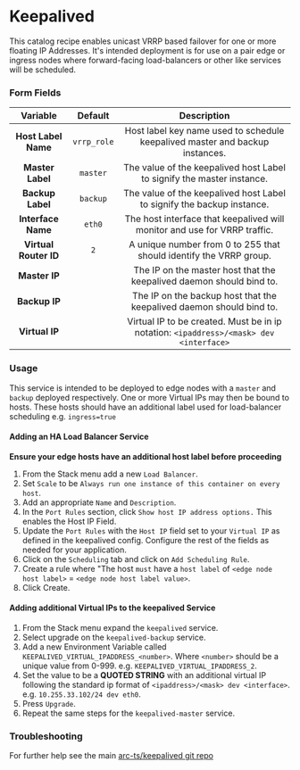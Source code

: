 # Keepalived

This catalog recipe enables unicast VRRP based failover for one or more floating IP Addresses. It's intended deployment is for use on a pair edge or ingress nodes where forward-facing load-balancers or other like services will be scheduled.


### Form Fields

|        Variable       |   Default   |                                       Description                                      |
|:---------------------:|:-----------:|:--------------------------------------------------------------------------------------:|
|  **Host Label Name**  | `vrrp_role` |      Host label key name used to schedule keepalived master and backup instances.      |
|    **Master Label**   |   `master`  |         The value of the keepalived host Label to signify the master instance.         |
|    **Backup Label**   |   `backup`  |         The value of the keepalived host Label to signify the backup instance.         |
|   **Interface Name**  |    `eth0`   |        The host interface that keepalived will monitor and use for VRRP traffic.       |
| **Virtual Router ID** |     `2`     |           A unique number from 0 to 255 that should identify the VRRP group.           |
|     **Master IP**     |             |          The IP on the master host that the keepalived daemon should bind to.          |
|     **Backup IP**     |             |          The IP on the backup host that the keepalived daemon should bind to.          |
|     **Virtual IP**    |             | Virtual IP to be created. Must be in ip notation: `<ipaddress>/<mask> dev <interface>` |

### Usage

This service is intended to be deployed to edge nodes with a `master` and `backup` deployed respectively. One or more Virtual IPs may then be bound to hosts. These hosts should have an additional label used for load-balancer scheduling e.g. `ingress=true`

#### Adding an HA Load Balancer Service

**Ensure your edge hosts have an additional host label before proceeding**

1. From the Stack menu add a new `Load Balancer`.
2. Set `Scale` to be `Always run one instance of this container on every host`.
3. Add an appropriate `Name` and `Description`.
4. In the `Port Rules` section, click `Show host IP address options.` This enables the Host IP Field.
5. Update the `Port Rules` with the `Host IP` field set to your `Virtual IP` as defined in the keepalived config. Configure the rest of the fields as needed for your application.
6. Click on the `Scheduling` tab and click on `Add Scheduling Rule`.
7. Create a rule where "The host `must` have a `host label` of `<edge node host label>` = `<edge node host label value>`.
8. Click Create.

#### Adding additional Virtual IPs to the keepalived Service

1. From the Stack menu expand the `keepalived` service.
2. Select upgrade on the `keepalived-backup` service.
3. Add a new Environment Variable called `KEEPALIVED_VIRTUAL_IPADDRESS_<number>`. Where `<number>` should be a unique value from 0-999. e.g. `KEEPALIVED_VIRTUAL_IPADDRESS_2`.
4. Set the value to be a **QUOTED STRING** with an additional virtual IP following the standard ip format of `<ipaddress>/<mask> dev <interface>`. e.g. `10.255.33.102/24 dev eth0`.
5. Press `Upgrade`.
6. Repeat the same steps for the `keepalived-master` service.


### Troubleshooting

For further help see the main [arc-ts/keepalived git repo](https://github.com/arc-ts/keepalived)